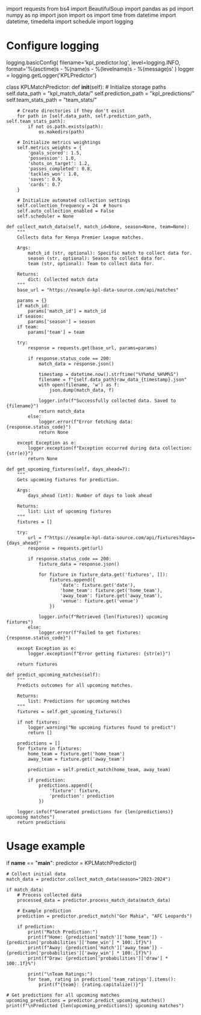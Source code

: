 import requests
from bs4 import BeautifulSoup
import pandas as pd
import numpy as np
import json
import os
import time
from datetime import datetime, timedelta
import schedule
import logging

# Configure logging
logging.basicConfig(
    filename='kpl_predictor.log',
    level=logging.INFO,
    format='%(asctime)s - %(name)s - %(levelname)s - %(message)s'
)
logger = logging.getLogger('KPLPredictor')

class KPLMatchPredictor:
    def __init__(self):
        # Initialize storage paths
        self.data_path = "kpl_match_data/"
        self.prediction_path = "kpl_predictions/"
        self.team_stats_path = "team_stats/"
        
        # Create directories if they don't exist
        for path in [self.data_path, self.prediction_path, self.team_stats_path]:
            if not os.path.exists(path):
                os.makedirs(path)
        
        # Initialize metrics weightings
        self.metrics_weights = {
            'goals_scored': 1.5,
            'possession': 1.0,
            'shots_on_target': 1.2,
            'passes_completed': 0.8,
            'tackles_won': 1.0,
            'saves': 0.9,
            'cards': 0.7
        }
        
        # Initialize automated collection settings
        self.collection_frequency = 24  # hours
        self.auto_collection_enabled = False
        self.scheduler = None
    
    def collect_match_data(self, match_id=None, season=None, team=None):
        """
        Collects data for Kenya Premier League matches.
        
        Args:
            match_id (str, optional): Specific match to collect data for.
            season (str, optional): Season to collect data for.
            team (str, optional): Team to collect data for.
            
        Returns:
            dict: Collected match data
        """
        base_url = "https://example-kpl-data-source.com/api/matches"
        
        params = {}
        if match_id:
            params['match_id'] = match_id
        if season:
            params['season'] = season
        if team:
            params['team'] = team
        
        try:
            response = requests.get(base_url, params=params)
            
            if response.status_code == 200:
                match_data = response.json()
                
                timestamp = datetime.now().strftime("%Y%m%d_%H%M%S")
                filename = f"{self.data_path}raw_data_{timestamp}.json"
                with open(filename, 'w') as f:
                    json.dump(match_data, f)
                
                logger.info(f"Successfully collected data. Saved to {filename}")
                return match_data
            else:
                logger.error(f"Error fetching data: {response.status_code}")
                return None
                
        except Exception as e:
            logger.exception(f"Exception occurred during data collection: {str(e)}")
            return None
    
    def get_upcoming_fixtures(self, days_ahead=7):
        """
        Gets upcoming fixtures for prediction.
        
        Args:
            days_ahead (int): Number of days to look ahead
            
        Returns:
            list: List of upcoming fixtures
        """
        fixtures = []
        
        try:
            url = f"https://example-kpl-data-source.com/api/fixtures?days={days_ahead}"
            response = requests.get(url)
            
            if response.status_code == 200:
                fixture_data = response.json()
                
                for fixture in fixture_data.get('fixtures', []):
                    fixtures.append({
                        'date': fixture.get('date'),
                        'home_team': fixture.get('home_team'),
                        'away_team': fixture.get('away_team'),
                        'venue': fixture.get('venue')
                    })
                
                logger.info(f"Retrieved {len(fixtures)} upcoming fixtures")
            else:
                logger.error(f"Failed to get fixtures: {response.status_code}")
                
        except Exception as e:
            logger.exception(f"Error getting fixtures: {str(e)}")
        
        return fixtures
    
    def predict_upcoming_matches(self):
        """
        Predicts outcomes for all upcoming matches.
        
        Returns:
            list: Predictions for upcoming matches
        """
        fixtures = self.get_upcoming_fixtures()
        
        if not fixtures:
            logger.warning("No upcoming fixtures found to predict")
            return []
        
        predictions = []
        for fixture in fixtures:
            home_team = fixture.get('home_team')
            away_team = fixture.get('away_team')
            
            prediction = self.predict_match(home_team, away_team)
            
            if prediction:
                predictions.append({
                    'fixture': fixture,
                    'prediction': prediction
                })
        
        logger.info(f"Generated predictions for {len(predictions)} upcoming matches")
        return predictions

# Usage example
if __name__ == "__main__":
    predictor = KPLMatchPredictor()
    
    # Collect initial data
    match_data = predictor.collect_match_data(season="2023-2024")
    
    if match_data:
        # Process collected data
        processed_data = predictor.process_match_data(match_data)
        
        # Example prediction
        prediction = predictor.predict_match("Gor Mahia", "AFC Leopards")
        
        if prediction:
            print("Match Prediction:")
            print(f"Home: {prediction['match']['home_team']} - {prediction['probabilities']['home_win'] * 100:.1f}%")
            print(f"Away: {prediction['match']['away_team']} - {prediction['probabilities']['away_win'] * 100:.1f}%")
            print(f"Draw: {prediction['probabilities']['draw'] * 100:.1f}%")
            
            print("\nTeam Ratings:")
            for team, rating in prediction['team_ratings'].items():
                print(f"{team}: {rating.capitalize()}")
    
    # Get predictions for all upcoming matches
    upcoming_predictions = predictor.predict_upcoming_matches()
    print(f"\nPredicted {len(upcoming_predictions)} upcoming matches")